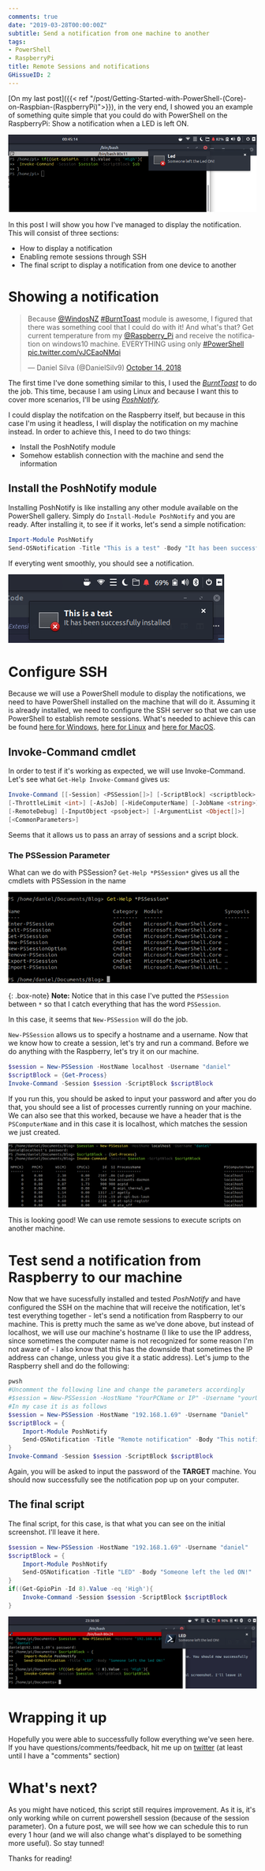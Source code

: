 ```yaml
---
comments: true
date: "2019-03-28T00:00:00Z"
subtitle: Send a notification from one machine to another
tags:
- PowerShell
- RaspberryPi
title: Remote Sessions and notifications
GHissueID: 2
---
```


[On my last post]({{< ref "/post/Getting-Started-with-PowerShell-(Core)-on-Raspbian-(RaspberryPi)">}}), in the very end, I showed you an example of something quite simple that you could do with PowerShell on the RaspberryPi: Show a notification when a LED is left ON.

![](/images/Getting_started_with_PowerShell_Raspberry/notification.png)

In this post I will show you how I've managed to display the notification. This will consist of three sections: 
* How to display a notification
* Enabling remote sessions through SSH 
* The final script to display a notification from one device to another

# Showing a notification

<blockquote class="twitter-tweet" data-lang="en"><p lang="en" dir="ltr">Because <a href="https://twitter.com/WindosNZ?ref_src=twsrc%5Etfw">@WindosNZ</a> <a href="https://twitter.com/hashtag/BurntToast?src=hash&amp;ref_src=twsrc%5Etfw">#BurntToast</a> module is awesome, I figured that there was something cool that I could do with it! And what&#39;s that? Get current temperature from my <a href="https://twitter.com/Raspberry_Pi?ref_src=twsrc%5Etfw">@Raspberry_Pi</a> and receive the notification on windows10 machine. EVERYTHING using only <a href="https://twitter.com/hashtag/PowerShell?src=hash&amp;ref_src=twsrc%5Etfw">#PowerShell</a> <a href="https://t.co/vJCEaoNMqi">pic.twitter.com/vJCEaoNMqi</a></p>&mdash; Daniel Silva (@DanielSilv9) <a href="https://twitter.com/DanielSilv9/status/1051590684485046272?ref_src=twsrc%5Etfw">October 14, 2018</a></blockquote>
<script async src="https://platform.twitter.com/widgets.js" charset="utf-8"></script>


The first time I've done something similar to this, I used the [_BurntToast_](https://github.com/Windos/BurntToast) to do the job. This time, because I am using Linux and because I want this to cover more scenarios, I'll be using [_PoshNotify_](https://github.com/Windos/PoshNotify). 

I could display the notifcation on the Raspberry itself, but because in this case I'm using it headless, I will display the notification on my machine instead. In order to achieve this, I need to do two things:
* Install the PoshNotify module
* Somehow establish connection with the machine and send the information

## Install the PoshNotify module

Installing PoshNotify is like installing any other module available on the PowerShell gallery. Simply do `Install-Module PoshNotify` and you are ready.
After installing it, to see if it works, let's send a simple notification:
```powershell
Import-Module PoshNotify
Send-OSNotification -Title "This is a test" -Body "It has been successfully installed"
```
If everyting went smoothly, you should see a notification.

![](/images/RemoteSessions_Notifications/notification_test.png)

# Configure SSH
Because we will use a PowerShell module to display the notifications, we need to have PowerShell installed on the machine that will do it. Assuming it is already installed, we need to configure the SSH server so that we can use PowerShell to establish remote sessions. What's needed to achieve this can be found [here for Windows](https://docs.microsoft.com/en-us/powershell/scripting/learn/remoting/ssh-remoting-in-powershell-core?view=powershell-6#set-up-on-windows-machine), [here for Linux](https://docs.microsoft.com/en-us/powershell/scripting/learn/remoting/ssh-remoting-in-powershell-core?view=powershell-6#set-up-on-linux-ubuntu-1404-machine) and [here for MacOS](https://docs.microsoft.com/en-us/powershell/scripting/learn/remoting/ssh-remoting-in-powershell-core?view=powershell-6#set-up-on-macos-machine).


## Invoke-Command cmdlet
In order to test if it's working as expected, we will use Invoke-Command. Let's see what `Get-Help Invoke-Command` gives us:

```powershell
Invoke-Command [[-Session] <PSSession[]>] [-ScriptBlock] <scriptblock> 
[-ThrottleLimit <int>] [-AsJob] [-HideComputerName] [-JobName <string>] 
[-RemoteDebug] [-InputObject <psobject>] [-ArgumentList <Object[]>] 
[<CommonParameters>]
```

Seems that it allows us to pass an array of sessions and a script block.

### The PSSession Parameter
What can we do with PSSession? `Get-Help *PSSession*` gives us all the cmdlets with PSSession in the name

![](/images/RemoteSessions_Notifications/Get_help_psSession.png)

{: .box-note}
**Note:** Notice that in this case I've putted the `PSSession` between `*` so that I catch everything that has the word `PSSession`.

In this case, it seems that `New-PSSession` will do the job.

`New-PSSession` allows us to specify a hostname and a username. 
Now that we know how to create a session, let's try and run a command. Before we do anything with the Raspberry, let's try it on our machine.
```powershell
$session = New-PSSession -HostName localhost -Username "daniel"
$scriptBlock = {Get-Process}
Invoke-Command -Session $session -ScriptBlock $scriptBlock
```

If you run this, you should be asked to input your password and after you do that, you should see a list of processes currently running on your machine. We can also see that this worked, because we have a header that is the `PSComputerName` and in this case it is localhost, which matches the session we just created.

![](/images/RemoteSessions_Notifications/get-process_remote.png)

This is looking good! We can use remote sessions to execute scripts on another machine.

# Test send a notification from Raspberry to our machine
Now that we have sucessfully installed and tested _PoshNotify_ and have configured the SSH on the machine that will receive the notification, let's test everything together - let's send a notification from Raspberry to our machine. This is pretty much the same as we've done above, but instead of localhost, we will use our machine's hostname (I like to use the IP address, since sometimes the computer name is not recognized for some reason I'm not aware of - I also know that this has the downside that sometimes the IP address can change, unless you give it a static address).
Let's jump to the Raspberry shell and do the following:

```powershell
pwsh
#Uncomment the following line and change the parameters accordingly
#$session = New-PSSession -HostName "YourPCName or IP" -Username "yourUsername"
#In my case it is as follows
$session = New-PSSession -HostName "192.168.1.69" -Username "Daniel"
$scriptBlock = {
    Import-Module PoshNotify
    Send-OSNotification -Title "Remote notification" -Body "This notification has been sent from antoher computer"
}
Invoke-Command -Session $session -ScriptBlock $scriptBlock
```
Again, you will be asked to input the password of the **TARGET** machine. You should now successfully see the notification pop up on your computer.

## The final script
The final script, for this case, is that what you can see on the initial screenshot. I'll leave it here.

```powershell
$session = New-PSSession -HostName "192.168.1.69" -Username "daniel"
$scriptBlock = {
    Import-Module PoshNotify
    Send-OSNotification -Title "LED" -Body "Someone left the led ON!"
}
if((Get-GpioPin -Id 8).Value -eq 'High'){
    Invoke-Command -Session $session -ScriptBlock $scriptBlock
}
```
![](/images/RemoteSessions_Notifications/final_notification.png)


# Wrapping it up
Hopefully you were able to successfully follow everything we've seen here. If you have questions/comments/feedback, hit me up on [twitter](https://twitter.com/DanielSilv9) (at least until I have a "comments" section)

# What's next?
As you might have noticed, this script still requires improvement. As it is, it's only working while on current powershell session (because of the session parameter). On a future post, we will see how we can schedule this to run every 1 hour (and we will also change what's displayed to be something more useful). So stay tunned!

Thanks for reading!
